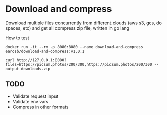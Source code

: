 # Download and compress
Download multiple files concurrently from different clouds (aws s3, gcs, do spaces, etc) and get all compress zip file, written in go lang

How to test

```
docker run -it --rm -p 8080:8080 --name download-and-compress earosb/download-and-compress:v1.0.1

curl http://127.0.0.1:8080?files=https://picsum.photos/200/300,https://picsum.photos/200/300 --output downloads.zip
```

## TODO

- Validate request input
- Validate env vars
- Compress in other formats 